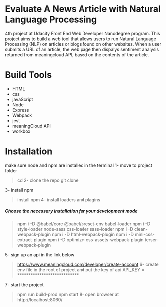 # Evaluate A News Article with Natural Language Processing

4th project at Udacity Front End Web Developer Nanodegree program.
This project aims to build a web tool that allows users to run Natural Language Processing (NLP) on articles or blogs found on other websites. When a user submits a URL of an article, the web page then dispalys sentiment analysis returned from meaningcloud API, based on the contents of the article.

# Build Tools

* HTML
* css
* javaScript
* Node
* Express
* Webpack
* jest
* meaningCloud API
* workbox

# Installation
make sure node and npm are installed in the terminal 
1- move to project folder
> cd <project directory>
2- clone the repo 
> git clone <repo url >
  
3- install npm 
> install npm 
4- install loaders and plagins 

##### Choose the necessary installation for your development mode
>npm i -D @babel/core @babel/preset-env babel-loader
>npm i -D style-loader node-sass css-loader sass-loader
>npm i -D clean-webpack-plugin
>npm i -D html-webpack-plugin
>npm i -D mini-css-extract-plugin
>npm i -D optimize-css-assets-webpack-plugin terser-webpack-plugin

5- sign up an api in the link below 
> https://www.meaningcloud.com/developer/create-account
6- create env file in the root of project and put the key of api 
> API_KEY = ****************************

7- start the project 
> npm run build-prod 
> npm start 
8- open browser at http://localhost:8060/
